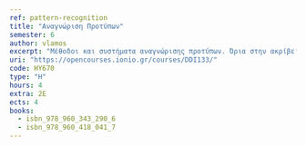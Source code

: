 ```yaml
---
ref: pattern-recognition
title: "Αναγνώριση Προτύπων"
semester: 6
author: vlamos 
excerpt: "Μέθοδοι και συστήματα αναγνώρισης προτύπων. Όρια στην ακρίβεια μέτρησης της αξιοπιστίας αναγνώρισης. Κατευθυνόμενη εκπαίδευση και αυτοεκπαίδευση. Συναρτήσεις απόστασης. Ταξινόμηση με κριτήριο την μικρότερη απόσταση και τα κοντινότερα πρότυπα. Γραμμικές και μη γραμμικές συναρτήσεις απόφασης. Ο αλγόριθμος Perceptron. Ταξινομητές Bayes, ταξινομητές πλησιέστερου γείτονα. Παραμετρική και μη παραμετρική εκτίμηση της πυκνότητας πιθανότητας προτύπων: Μεγιστοποίηση εντροπίας, εκτιμητής Parzen, ορθοκανονικές συναρτήσεις, μέθοδοι των RobbinsMonro και KieferWolfowitz, LMS. Μέθοδοι ελαχίστων τετραγώνων. Πολυστρωματικά τεχνητά νευρωνικά δίκτυα. Aναδρομικά τεχνητά νευρωνικά δίκτυα. Εκπαίδευση διόρθωσης λάθους, Hebbian και ανταγωνιστική εκπαίδευση. Πολυεπίπεδο perceptron. Οπισθοδρομική διάδοση του σφάλματος. Δίκτυα ακτινικών συναρτήσεων. Μηχανή Hopfield. Μάθηση με και χωρίς επιτήρηση. Ιεραρχική ομαδοποίηση δεδομένων. Ασαφής λογική. Γενετικοί αλγόριθμοι και αρχές εξελικτικού υπολογισμού."
uri: "https://opencourses.ionio.gr/courses/DDI133/"
code: ΗΥ670
type: "H"
hours: 4
extra: 2Ε
ects: 4
books:
  - isbn_978_960_343_290_6
  - isbn_978_960_418_041_7
---
```


